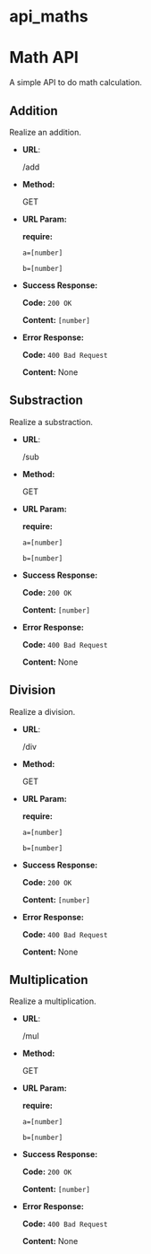# api_maths

# Math API

A simple API to do math calculation.

## Addition

Realize an addition.

* __URL__: 

    /add

* __Method:__

    GET

* __URL Param:__

    __require:__
    
    `a=[number]`

    `b=[number]`

* __Success Response:__

    __Code:__ `200 OK`
    
    __Content:__ `[number]`

* __Error Response:__

    __Code:__ `400 Bad Request`

    __Content:__ None

## Substraction

Realize a substraction.

* __URL__: 

    /sub

* __Method:__

    GET

* __URL Param:__

    __require:__
    
    `a=[number]`

    `b=[number]`

* __Success Response:__

    __Code:__ `200 OK`
    
    __Content:__ `[number]`

* __Error Response:__

    __Code:__ `400 Bad Request`
    
    __Content:__ None

## Division

Realize a division.

* __URL__: 

    /div

* __Method:__

    GET

* __URL Param:__

    __require:__
    
    `a=[number]`

    `b=[number]`

* __Success Response:__

    __Code:__ `200 OK`
    
    __Content:__ `[number]`

* __Error Response:__

    __Code:__ `400 Bad Request`
    
    __Content:__ None

## Multiplication

Realize a multiplication.

* __URL__: 

    /mul

* __Method:__

    GET

* __URL Param:__

    __require:__
    
    `a=[number]`

    `b=[number]`

* __Success Response:__

    __Code:__ `200 OK`
    
    __Content:__ `[number]`

* __Error Response:__

    __Code:__ `400 Bad Request`
    
    __Content:__ None
